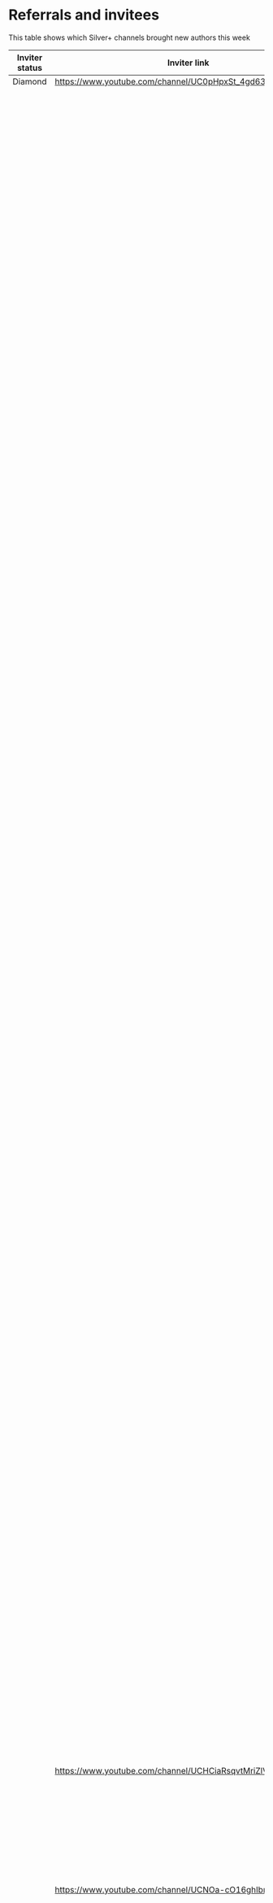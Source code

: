 # Referrals and invitees

This table shows which Silver+ channels brought new authors this week

| Inviter status | Inviter link | Channel ID | Link YT | Status |
| --- | --- | --- | --- | --- |
| Diamond | https://www.youtube.com/channel/UC0pHpxSt_4gd63WylQL0cVQ | 44254 | https://www.youtube.com/channel/UCmP-aXGV2AP4jm3jaSWT50A | Bronze |
|  |  |  | https://www.youtube.com/channel/UCq-E3u2OKu7Gw7wovmI86vA | Bronze |
|  |  |  | https://www.youtube.com/channel/UCZaH0GK1Opv7N5P8JsQ0CHA | Bronze |
|  |  |  | https://www.youtube.com/channel/UCwbEp_NozEmcHAXIxGMYxLQ | Bronze |
|  |  |  | https://www.youtube.com/channel/UCFsjmxCoFb1YCqh6lmbFJSA | Bronze |
|  |  |  | https://www.youtube.com/channel/UCaybVjfEHxSkU1uxD__LqxA | Bronze |
|  |  |  | https://www.youtube.com/channel/UCwsJWx6vumVQ6zCUrCSViGQ | Bronze |
|  |  |  | https://www.youtube.com/channel/UCOCfFag6M20NHzJ14Rlc40g | Bronze |
|  |  |  | https://www.youtube.com/channel/UCPubL9ilkt5AdJuPHXmfuew | Bronze |
|  |  |  | https://www.youtube.com/channel/UCkdhHm2F338zYrXY5vLmSfw | Bronze |
|  |  |  | https://www.youtube.com/channel/UCi268EnFOnisR_aiZIJ32nQ | Bronze |
|  |  |  | https://www.youtube.com/channel/UCUwlDRnqStcZkefNhsbQi9g | Bronze |
|  |  |  | https://www.youtube.com/channel/UCL1aUgE5VoVc8DwHfcgpfXQ | Bronze |
|  |  |  | https://www.youtube.com/channel/UCnF7ShQ3xtC-OJ0EjbEIlyQ | Bronze |
|  |  |  | https://www.youtube.com/channel/UCQYcq0SX2wCqjx2iAwcrkIw | Bronze |
|  |  |  | https://www.youtube.com/channel/UC87z98iPEAhyRR0cy1ZHOmQ | Bronze |
|  |  |  | https://www.youtube.com/channel/UC0xBKwmzD8dtAf_Chq_SH0g | Bronze |
|  |  |  | https://www.youtube.com/channel/UCJJo1dc0vDdxyhGr_WllVXw | Bronze |
|  |  |  | https://www.youtube.com/channel/UCNBJxcTmxM2ck322Y1n6brQ | Bronze |
|  |  |  | https://www.youtube.com/channel/UCh9hxkZN17JakfD6HcS5k2A | Bronze |
|  |  |  | https://www.youtube.com/channel/UCeIww_aDJ1tS1MyTZEUki9g | Bronze |
|  |  |  | https://www.youtube.com/channel/UCnctoTimIv8Foj-oOJOwOsw | Bronze |
|  |  |  | https://www.youtube.com/channel/UCyMVSQJwTzLjVV_txSm_Bww | Rejected |
|  |  |  | https://www.youtube.com/channel/UCWgOCd_QysZrDI3z3Kf2Ydg | Rejected |
|  |  |  | https://www.youtube.com/channel/UCTyr3YnA5Uvfihvs0B05GJA | Bronze |
|  |  |  | https://www.youtube.com/channel/UCsfERIkzmqKI2KkMTt9XyUg | Bronze |
|  |  |  | https://www.youtube.com/channel/UCyRbhMZZ5XtA7Y_ThCEIu5A | Bronze |
|  |  |  | https://www.youtube.com/channel/UCaMw4UaxPuHvpkDLqI6n8tA | Bronze |
|  |  |  | https://www.youtube.com/channel/UClJNlh6mFkMiWCUPsyKWzLQ | Bronze |
|  |  |  | https://www.youtube.com/channel/UCMScvN92oNL9WZ1c4QsFP1A | Bronze |
|  |  |  | https://www.youtube.com/channel/UCSaI8nVlFL8J_JxG-cRNiRw | Bronze |
|  |  |  | https://www.youtube.com/channel/UCp8u31CG7DXKSFcGnMW91Yw | Rejected |
|  |  |  | https://www.youtube.com/channel/UCk3WlaMwB3c6JRTfC0ueGyg | Bronze |
|  |  |  | https://www.youtube.com/channel/UC0ytCHOfNLEXgY8M3laaS7Q | Bronze |
|  |  |  | https://www.youtube.com/channel/UCZhwEk4eju5gTK1s5to0RiQ | Bronze |
|  |  |  | https://www.youtube.com/channel/UCFQCXkmnoo2TyUuOuMK9lnw | Bronze |
|  |  |  | https://www.youtube.com/channel/UCipLs8NGzmUzBmlaVtvGdJg | Bronze |
|  |  |  | https://www.youtube.com/channel/UCEe1F-OrYbUmgQE0AFMQ2lQ | Bronze |
|  |  |  | https://www.youtube.com/channel/UCm7jNj1TQwYh4rtsXbdRAEw | Rejected |
|  |  |  | https://www.youtube.com/channel/UCJ-RGj30feiuq5RvNgB6PWQ | Bronze |
|  |  |  | https://www.youtube.com/channel/UCTG32x745rQuOyxoWJ8uJ3A | Bronze |
|  |  |  | https://www.youtube.com/channel/UCnSg1waHpv1Au1DTg43I05w | Rejected |
|  |  |  | https://www.youtube.com/channel/UCR26Mf9hC1EylqqTBLhgS8w | Bronze |
|  |  |  | https://www.youtube.com/channel/UCBiV6Ry5fO5_Bp_Z0VM3OEA | Bronze |
|  |  |  | https://www.youtube.com/channel/UCm9NLKgHu7ENjUTeimvp08Q | Bronze |
|  |  |  | https://www.youtube.com/channel/UCO50YokQkVW8OdaqURH2TOQ | Bronze |
|  |  |  | https://www.youtube.com/channel/UCu9FO9yPr2F_tjhuN_Reukg | Bronze |
|  |  |  | https://www.youtube.com/channel/UCXxer0MEb1ChBFSeYmXi60g | Bronze |
|  |  |  | https://www.youtube.com/channel/UCgAvugYu9ZDbj3dOpqaN3Wg | Bronze |
|  |  |  | https://www.youtube.com/channel/UCjWwOa8_Is2XHKIOgHN5sdA | Bronze |
|  |  |  | https://www.youtube.com/channel/UCzqavA0sxTDwahs0pvDE16A | Rejected |
|  |  |  | https://www.youtube.com/channel/UCmjhywSOvOK3d0IiQbr8maA | Bronze |
|  |  |  | https://www.youtube.com/channel/UClbgT8Sd86z4adgddezzPjg | Bronze |
|  |  |  | https://www.youtube.com/channel/UCg9AbpbzjlNoOlCmtevNZTw | Bronze |
|  |  |  | https://www.youtube.com/channel/UCFufafgMoz8AusNyDyqeg3w | Bronze |
|  |  |  | https://www.youtube.com/channel/UClScay0Cu8R9dfACrW92HFQ | Bronze |
|  |  |  | https://www.youtube.com/channel/UC4bSm48-OaybrfEZafoBKqA | Bronze |
|  |  |  | https://www.youtube.com/channel/UCoiyjnlrp9eZt2MGWycSHYg | Silver |
|  |  |  | https://www.youtube.com/channel/UCv8Vz0GPG1wwHmFad4oIN4w | Bronze |
|  |  |  | https://www.youtube.com/channel/UC_hVEpCAhVS4PVzSRIxaYAw | Rejected |
|  |  |  | https://www.youtube.com/channel/UCyjKxLQsv1vN-TcYGTzEg2w | Bronze |
|  |  |  | https://www.youtube.com/channel/UCLUD4PZq8E_xfaWPAZuwpgw | Bronze |
|  |  |  | https://www.youtube.com/channel/UCLksxcS5IeN6GaYRilGokPw | Bronze |
|  |  |  | https://www.youtube.com/channel/UClI9xor-8WCVxhl2WeAr1_w | Bronze |
|  |  |  | https://www.youtube.com/channel/UCYzp1cxmJUZyeb4z43szrZg | Bronze |
|  |  |  | https://www.youtube.com/channel/UCfhxSxsKsKpGqfcQRHz6K2w | Bronze |
|  |  |  | https://www.youtube.com/channel/UCd5HFp8QtgN0Snbp2RPsEyA | Bronze |
|  |  |  | https://www.youtube.com/channel/UC9cmo2yLJFDaoNHCmHrM-3Q | Bronze |
|  |  |  | https://www.youtube.com/channel/UC-4wTwG4W9J7xLa8mYz-1EQ | Bronze |
|  |  |  | https://www.youtube.com/channel/UC2cWx76bYQc_ulZQvidmX-A | Bronze |
|  |  |  | https://www.youtube.com/channel/UC6XgxH5xqxUIWxXRr0oivRA | Bronze |
|  |  |  | https://www.youtube.com/channel/UCtQeqFiIu8XqshNGtkF0VqQ | Bronze |
|  |  |  | https://www.youtube.com/channel/UCR1ZKJ-6uYzO2H7f1zRhF9w | Bronze |
|  |  |  | https://www.youtube.com/channel/UCs6ChBUY9q64GL3xzDIADzw | Bronze |
|  |  |  | https://www.youtube.com/channel/UC3ANmbz_RsaVLOxG3eBdoLQ | Bronze |
|  |  |  | https://www.youtube.com/channel/UCiDqUUGfZHUQSejUXDFSlkw | Bronze |
|  |  |  | https://www.youtube.com/channel/UCQceh4fzhCjcGA0pDnTxOUg | Bronze |
|  |  |  | https://www.youtube.com/channel/UC5nsEn_GKRHkwXV_R67HuSQ | Bronze |
|  |  |  | https://www.youtube.com/channel/UCZGCXmt4y-2YXkOoC9v_iTQ | Bronze |
|  |  |  | https://www.youtube.com/channel/UCbsHuSWDJNgN0Mjtz7jBnCQ | Bronze |
|  |  |  | https://www.youtube.com/channel/UCgIAli8UTzVWyBiUcKdA_Mw | Bronze |
|  |  |  | https://www.youtube.com/channel/UCnDvJpdCsLUVd5A56dAiRCw | Bronze |
|  |  |  | https://www.youtube.com/channel/UCpCkYWqVYW7GDurvW03buMA | Bronze |
|  |  |  | https://www.youtube.com/channel/UCcpkGkiVXUWVZzsF49pZg_Q | Bronze |
|  |  |  | https://www.youtube.com/channel/UCis25lzQ000Bp0AEtU3oDQw | Bronze |
|  |  |  | https://www.youtube.com/channel/UCim0jcjX3erwAgpzPdWdPag | Bronze |
|  |  |  | https://www.youtube.com/channel/UCeFBfHYQImdSEUFPrLENLqw | Bronze |
|  |  |  | https://www.youtube.com/channel/UCKLSpy4P_cM1UiX9lbvTeSw | Bronze |
|  |  |  | https://www.youtube.com/channel/UCf6KaTO4d2VPrUUQApDZttA | Opted Out |
|  |  |  | https://www.youtube.com/channel/UC9DDeaCewPRIlGtOuL7v_Dg | Bronze |
|  |  |  | https://www.youtube.com/channel/UCr3u6W_NODJjwNCwhlem_Ng | Bronze |
|  |  |  | https://www.youtube.com/channel/UCtAVRL9jkEgBUWIalFSvV1A | Bronze |
|  |  |  | https://www.youtube.com/channel/UCilYZ0qYGJonDk1L7PX5_Xw | Bronze |
|  |  |  | https://www.youtube.com/channel/UCFhTWtHRVbU3cuYFsAwPJTQ | Bronze |
|  |  |  | https://www.youtube.com/channel/UCnOJizWXcxQqCjBz1hzOBIQ | Bronze |
|  |  |  | https://www.youtube.com/channel/UCvCdryLUj1WcuJZUDKX6JaQ | Bronze |
|  |  |  | https://www.youtube.com/channel/UCGLmIcq5e_vhG7GmV0xeLEQ | Bronze |
|  |  |  | https://www.youtube.com/channel/UCXwZYYxWLShulZ9ulRtbzYQ | Bronze |
|  |  |  | https://www.youtube.com/channel/UCSGB6SLmYQYXrrNx60MtE2Q | Bronze |
|  |  |  | https://www.youtube.com/channel/UCdUgkC-8RxGbUZyLkpPQ-ZQ | Bronze |
|  |  |  | https://www.youtube.com/channel/UC7UXDxHJR1mvJaVAQEBOzWA | Bronze |
|  |  |  | https://www.youtube.com/channel/UC8bd1s5JUWyqrRWto0dlUxw | Bronze |
|  |  |  | https://www.youtube.com/channel/UCkC8aZqTN7LHfAegq0qGtiA | Bronze |
|  |  |  | https://www.youtube.com/channel/UCkzBLkna3aC1IWBvHHo2D2A | Bronze |
|  |  |  | https://www.youtube.com/channel/UCImwShb2WjmeeFt4DlCVvoA | Rejected |
|  |  |  | https://www.youtube.com/channel/UC-bYOV7ZG8eamx2TMagtYlw | Rejected |
|  |  |  | https://www.youtube.com/channel/UC0hKb7UTsn5waa6sXcimusA | Bronze |
|  |  |  | https://www.youtube.com/channel/UCSMKi7_BOo62tsCcWtlnp8A | Bronze |
|  |  |  | https://www.youtube.com/channel/UC4LhD6DlDPe-vCLlIbM41EQ | Bronze |
|  |  |  | https://www.youtube.com/channel/UCJ220fLMHpyhitbbKNNo2aQ | Bronze |
|  |  |  | https://www.youtube.com/channel/UCpxtqjztq0q9rwqZq8BbS-A | Bronze |
|  |  |  | https://www.youtube.com/channel/UCVXfNW6FXQYa8-uhkOWUT7A | Bronze |
|  |  |  | https://www.youtube.com/channel/UCB4MQO5y_Hkb7BKl5XtVIzw | Bronze |
|  |  |  | https://www.youtube.com/channel/UCMSGXX1YhkokS9VziPG4IAw | Bronze |
|  |  |  | https://www.youtube.com/channel/UCY1eM6VfhXKIac4uVtYsk5w | Bronze |
|  |  |  | https://www.youtube.com/channel/UCnasCllX43n6tCcThKX0Fjg | Bronze |
|  |  |  | https://www.youtube.com/channel/UCsCHtr2qRezo_wkGOfydeaQ | Bronze |
|  |  |  | https://www.youtube.com/channel/UC9nV4hwtEw8WYIztJTSBkVQ | Bronze |
|  |  |  | https://www.youtube.com/channel/UCo1mCU2tfkv1NDrmvx0rIBg | Bronze |
|  |  |  | https://www.youtube.com/channel/UCzGWLxbGjcUW5jgV3eStnsg | Bronze |
|  |  |  | https://www.youtube.com/channel/UCSUnwZwXygDzO5aT89a6RZg | Bronze |
|  |  |  | https://www.youtube.com/channel/UC3gVQ1w9RuFVQx9QODEKPtg | Bronze |
|  |  |  | https://www.youtube.com/channel/UCAii7-09B2RrihyXHFJRXyg | Bronze |
|  |  |  | https://www.youtube.com/channel/UCPYkP-ZoiLa5kNa-_OFx5XQ | Bronze |
|  |  |  | https://www.youtube.com/channel/UCCJY8QsqAd6fqgLGhu0EHzg | Bronze |
|  |  |  | https://www.youtube.com/channel/UCLMVY2qGQPypGHyA9PiQCjg | Rejected |
|  |  |  | https://www.youtube.com/channel/UCF-Pspfu6D1mEXvDo2fK0VQ | Rejected |
|  | https://www.youtube.com/channel/UCHCiaRsqvtMriZlVxYMP5ig | 47429 | https://www.youtube.com/channel/UCEVbjQqpmpxMpPlfiNIuwrw | Bronze |
|  |  |  | https://www.youtube.com/channel/UCzcUFA0db0Rlhs31h3nh71w | Bronze |
|  |  |  | https://www.youtube.com/channel/UCTcbUzw0l8LYI4jhwMcTNeQ | Bronze |
|  |  |  | https://www.youtube.com/channel/UC65NsYNtxLp_36RMzcns_pA | Bronze |
|  |  |  | https://www.youtube.com/channel/UCQHmHIx4QfgVmZfNfbrrWHA | Bronze |
|  |  |  | https://www.youtube.com/channel/UCkfcwthaEPotLEFFs6xWnBw | Rejected |
|  |  |  | https://www.youtube.com/channel/UCwQb3G7mtcGKzNjTF__zAhg | Bronze |
|  |  |  | https://www.youtube.com/channel/UC9xxCfQu1EdNt3tmEEpkXug | Bronze |
|  |  |  | https://www.youtube.com/channel/UCtRIycqmlcVJ0Aux-6QJAhw | Bronze |
|  | https://www.youtube.com/channel/UCNOa-cO16ghIbnFnReO5zEQ | 54770 | https://www.youtube.com/channel/UCdze4WRkK65VVHBOvYJC_Lw | Bronze |
|  |  |  | https://www.youtube.com/channel/UCUaV-1Io-j3f1_6spmjQGZA | Bronze |
|  |  |  | https://www.youtube.com/channel/UCMQpDCXujepTn3OlAmVVLPA | Bronze |
|  |  |  | https://www.youtube.com/channel/UCWvia7-6U2zeiLMZdWgxDRg | Bronze |
|  |  |  | https://www.youtube.com/channel/UCk6DNRcyDmJSq9ptxYrjbLg | Bronze |
|  |  |  | https://www.youtube.com/channel/UCAIqxshXRXJsuAnTRG3BXIg | Bronze |
|  |  |  | https://www.youtube.com/channel/UCFSo0BO1XuxruxNDaezFCNg | Bronze |
|  |  |  | https://www.youtube.com/channel/UCVXA9I_POIaB08M0hy-stzg | Bronze |
|  |  |  | https://www.youtube.com/channel/UCRupPnZUIu5VeRvYj5PjxVg | Bronze |
|  |  |  | https://www.youtube.com/channel/UCBfb2DVdcc-Ly4N7g6gEmUA | Bronze |
|  |  |  | https://www.youtube.com/channel/UCgdYzdMS0LT0d9p2w7Ls93w | Rejected |
|  |  |  | https://www.youtube.com/channel/UCM609b6-gO2DUpFKClipMLQ | Bronze |
|  |  |  | https://www.youtube.com/channel/UCeE5KDCSkiw0xYI3U6mKdAg | Rejected |
|  |  |  | https://www.youtube.com/channel/UCqNpFJXLhNnd559D1Wu2nig | Bronze |
|  |  |  | https://www.youtube.com/channel/UCm3wZMLfA2Gq7581-1hdtxA | Bronze |
|  |  |  | https://www.youtube.com/channel/UCanlHOcEj8epxvg2toDzOFQ | Bronze |
|  |  |  | https://www.youtube.com/channel/UCR7-sLjuSZ_ktNUITDGs7Ww | Bronze |
|  |  |  | https://www.youtube.com/channel/UC6-rmTX1xQny4jHlNojYM8Q | Bronze |
|  |  |  | https://www.youtube.com/channel/UCgyvutbHaAHguGx4hmZduCA | Rejected |
|  |  |  | https://www.youtube.com/channel/UCBW8PEc-GVuMgzffzmqkXOA | Rejected |
|  |  |  | https://www.youtube.com/channel/UCbMHOYw4WnXbI1jNk3tUeCw | Bronze |
|  |  |  | https://www.youtube.com/channel/UCjEiJBzWbgnP8eS_Y8l0XTw | Bronze |
|  |  |  | https://www.youtube.com/channel/UCdNQ_X41zSANuBrjyupnrMw | Bronze |
|  |  |  | https://www.youtube.com/channel/UC6DBJNQNrqcqyV9YujGzGrA | Rejected |
|  |  |  | https://www.youtube.com/channel/UCoyG55w3PPZrx-kPE-Kvr6w | Bronze |
|  |  |  | https://www.youtube.com/channel/UCH9BI8ccDf3l_hpic2dI8-A | Bronze |
|  |  |  | https://www.youtube.com/channel/UCjcG8n6oU_KQPyyoPc2c3fw | Bronze |
|  |  |  | https://www.youtube.com/channel/UCaiT_c6eYKaGswMVDp3eMyA | Bronze |
|  |  |  | https://www.youtube.com/channel/UCPBdrrGW7Ywa6MCLasa0qhA | Bronze |
|  |  |  | https://www.youtube.com/channel/UCu3VvGa_OEvYUf1iGE9xWpg | Bronze |
|  |  |  | https://www.youtube.com/channel/UCooHC4fPs9kRGK6oPQN774Q | Bronze |
|  |  |  | https://www.youtube.com/channel/UCP__RrQeXueTb7ZTrun1DGQ | Bronze |
|  |  |  | https://www.youtube.com/channel/UCA5XalrbpZLGsIVHggLHGFw | Bronze |
|  |  |  | https://www.youtube.com/channel/UCTI7DMs4nDeHExvSdePhKTg | Bronze |
|  |  |  | https://www.youtube.com/channel/UCa-X-FUBgxZ-A9i0PijgjUw | Bronze |
|  |  |  | https://www.youtube.com/channel/UCmC4V-WEqQiAbDwfKHAGgeg | Bronze |
|  |  |  | https://www.youtube.com/channel/UCEoOF-_t1rQIdLXIc9AoZ5w | Silver |
|  |  |  | https://www.youtube.com/channel/UCsDv0uf_lyNrsEzpkdnVwVA | Bronze |
|  |  |  | https://www.youtube.com/channel/UC8kEYBrrnK8rkpS-kcXnrUQ | Bronze |
|  |  |  | https://www.youtube.com/channel/UCNJIu-PqS73gD8MgaOpw_1w | Bronze |
|  |  |  | https://www.youtube.com/channel/UCzlfh2t6akOjaIII07AOIFw | Bronze |
|  |  |  | https://www.youtube.com/channel/UCvlZ9khv04PF9xYgNEGyHqg | Bronze |
|  |  |  | https://www.youtube.com/channel/UCpeCaVyP5WO7fw-bcbNBL6A | Bronze |
|  |  |  | https://www.youtube.com/channel/UC3DZNGzCkxQ7qysd11e8r7w | Bronze |
|  |  |  | https://www.youtube.com/channel/UC-7taOCQ-PRf8iXOmYJD0yA | Rejected |
|  |  |  | https://www.youtube.com/channel/UC1eiiE7YqzYmaezHITK3zrw | Bronze |
|  |  |  | https://www.youtube.com/channel/UCOBdgAp8-Xb_Khnx2UTF3IQ | Rejected |
|  |  |  | https://www.youtube.com/channel/UCo6pM5Kd-4y0UZZQvDagmCg | Bronze |
|  |  |  | https://www.youtube.com/channel/UCbPxOYxEOSWX0b1W-eu80WQ | Bronze |
|  |  |  | https://www.youtube.com/channel/UC3Eu4-05DkMYAAeUAyxwjXA | Bronze |
|  |  |  | https://www.youtube.com/channel/UCE4XxTc8crUFgXwZc7NpgHA | Bronze |
|  |  |  | https://www.youtube.com/channel/UCPPox6RKM9w8QT4sIHMWjbg | Rejected |
|  |  |  | https://www.youtube.com/channel/UCrQ9JvvDAl-W2dMoG293fwQ | Rejected |
|  |  |  | https://www.youtube.com/channel/UCUpD790trSsEUUAtK6T2dQg | Bronze |
|  |  |  | https://www.youtube.com/channel/UCD83IMKyLXyZiCGjhm4ZNdQ | Bronze |
|  |  |  | https://www.youtube.com/channel/UCQI2PbPce_y1B7xUP5VgWBw | Bronze |
|  |  |  | https://www.youtube.com/channel/UCayMbHQ-b4dfYIyDDHwcTQg | Bronze |
|  |  |  | https://www.youtube.com/channel/UCitfT_bbY9QmBrzhc38fL1A | Bronze |
|  |  |  | https://www.youtube.com/channel/UCzCjKim3XRlVqyCN4wU1Hqg | Bronze |
|  |  |  | https://www.youtube.com/channel/UC8tGwgfWr3a9awdFk-NHKFA | Bronze |
|  |  |  | https://www.youtube.com/channel/UCK8fzovTBpjBm8tRZt0pkpw | Bronze |
|  |  |  | https://www.youtube.com/channel/UCkf6yhDN2yu-dBSzY-Bih-g | Bronze |
|  |  |  | https://www.youtube.com/channel/UC-FIM6_fo5p0zt4EUlTClYw | Bronze |
|  |  |  | https://www.youtube.com/channel/UCp0SAB9OJazZ1aMedZ-bgjw | Bronze |
|  |  |  | https://www.youtube.com/channel/UCVPiKaU-Fe8T-LXlhoqYiPg | Bronze |
|  |  |  | https://www.youtube.com/channel/UCXMvX2tw5ThnSlaIsv8B9oA | Bronze |
|  |  |  | https://www.youtube.com/channel/UC_8ZFk0kyvC1gmHlEnKydkA | Gold |
|  |  |  | https://www.youtube.com/channel/UCWiFHP28p7b677jpSyVsfog | Bronze |
|  |  |  | https://www.youtube.com/channel/UC3vxEs5pBZ9yYE10aD570Pg | Rejected |
|  |  |  | https://www.youtube.com/channel/UC-0d7tWZMUpXrPEaFMr4RAg | Bronze |
|  |  |  | https://www.youtube.com/channel/UCiWSFmqKHN6xnJN3lzF9tzA | Opted Out |
|  |  |  | https://www.youtube.com/channel/UCWendpwsifETPHB9lWOJ_QQ | Rejected |
|  |  |  | https://www.youtube.com/channel/UCGXoyG_6-0ks1ggFmjQZxDA | Bronze |
|  |  |  | https://www.youtube.com/channel/UC-TjgqnTSG2qRRJaEjqGcDg | Bronze |
|  |  |  | https://www.youtube.com/channel/UCBfRy1zBItvuflI5lS2soLA | Bronze |
|  |  |  | https://www.youtube.com/channel/UCSWPp4GxXc5y9Fm4tBEJG_Q | Opted Out |
| Gold | https://www.youtube.com/channel/UCBPGSbZZ-ORdqrt2-tOrO9w | 42049 | https://www.youtube.com/channel/UCV2Is9LdkK4MqBFBqwCit5g | Opted Out |
|  |  |  | https://www.youtube.com/channel/UCLsGnisOfLI3_8ALE0-nUBw | Bronze |
|  |  |  | https://www.youtube.com/channel/UCvRa4piGICLQEEtOe52njkA | Bronze |
|  |  |  | https://www.youtube.com/channel/UCP4wSPeK0SdpTGJQZX0cI0Q | Rejected |
|  |  |  | https://www.youtube.com/channel/UCOqO4xoF2qUXfMA5ONjvoKg | Bronze |
|  |  |  | https://www.youtube.com/channel/UCFHkX35cLqCmtjXbRuWHvjQ | Bronze |
|  | https://www.youtube.com/channel/UCuJx6FlSRTGRVVAJQ4E9IMg | 43600 | https://www.youtube.com/channel/UCbJqxqaveIjA8NBKamh2mlw | Bronze |
|  | https://www.youtube.com/channel/UCUHgcuvYUwttB7hD0qjCf_A | 49243 | https://www.youtube.com/channel/UCe0wkp5Ig-CRx34c1B2TYbA | Rejected |
|  |  |  | https://www.youtube.com/channel/UC-hwCXkJ1v9u8xwPet1dIXQ | Bronze |
|  | https://www.youtube.com/channel/UC_J19lKignAGeeQE8LRkVwQ | 51578 | https://www.youtube.com/channel/UCMn5tiMDskRr5rKlTB7iIEg | Bronze |
|  |  |  | https://www.youtube.com/channel/UCobw0MWHa6vLDtzcrcyGYSg | Rejected |
|  |  |  | https://www.youtube.com/channel/UCDGK4Qh_e3wgS5FUDT4mXdg | Rejected |
|  |  |  | https://www.youtube.com/channel/UC7j_Gu9puP7i2Z0F_r7Kwww | Bronze |
|  |  |  | https://www.youtube.com/channel/UCIvAfIlkyZyZGEzmP79DkrA | Rejected |
|  |  |  | https://www.youtube.com/channel/UC6nrLfqwZhClzNpCmoSCl8Q | Bronze |
|  |  |  | https://www.youtube.com/channel/UCuIUCCWJukt9Dea-rjybRtQ | Rejected |
|  |  |  | https://www.youtube.com/channel/UCb6YRcw811lOq10x0ddLGCw | Rejected |
|  |  |  | https://www.youtube.com/channel/UCCLNuwM4DbZVlJVKrDm-eFA | Bronze |
|  | https://www.youtube.com/channel/UCmt2QvFBNQlMzw_5sgLPFnQ | 50853 | https://www.youtube.com/channel/UClsW1cQJpslKK3KS7_WU4pQ | Bronze |
|  |  |  | https://www.youtube.com/channel/UCDBB2dyt9tRgWts0r6luohw | Rejected |
|  |  |  | https://www.youtube.com/channel/UCrbRcWysn6naiKX6uy0_ONA | Bronze |
|  |  |  | https://www.youtube.com/channel/UCRMIyE1HBMU7N-fCUk4BBIw | Bronze |
|  |  |  | https://www.youtube.com/channel/UCZWqeE3KXGKpS2JV69R_PfA | Bronze |
|  |  |  | https://www.youtube.com/channel/UC3dvd8hNB1r0fYkru_ZAF8g | Bronze |
|  |  |  | https://www.youtube.com/channel/UCAmDGRsdB5hIq1XmDr3yhlA | Bronze |
|  |  |  | https://www.youtube.com/channel/UCKJaamAgpt9XNT0N1ghbMMw | Bronze |
|  | https://www.youtube.com/channel/UCVlIVKsiPHs7sQ0Nr8PeM0A | 55947 | https://www.youtube.com/channel/UCQFlTDAKTXeQlUang874GFQ | Bronze |
|  | https://www.youtube.com/channel/UCxZiNvPRrI7yprbcY91euxg | 25941 | https://www.youtube.com/channel/UC1vP0JXOEjjw23LeHlVwBAw | Bronze |
|  |  |  | https://www.youtube.com/channel/UCDDCR5KUfSsNzLkF3c4D_dA | Bronze |
|  | https://www.youtube.com/channel/UCnstuAndKjhlAuwmrO7jE7A | 46493 | https://www.youtube.com/channel/UCwXQZaf82xRAbNLiB8rU8Yg | Diamond |
|  | https://www.youtube.com/channel/UCNJUcMAf4SbNYDdQwSRgJ7A | 50391 | https://www.youtube.com/channel/UCsi5ofwVREzGW5LJ94lueFA | Bronze |
| Silver | https://www.youtube.com/channel/UCfK9vg80tjHSgKdcJVyKxTw | 29922 | https://www.youtube.com/channel/UCiQw8sWr2mKdgoH4k0-ckJQ | Bronze |
|  | https://www.youtube.com/channel/UCzfs45EniOVRiCjmwNyFxDg | 28205 | https://www.youtube.com/channel/UCBfNTI09b5ObrXZq7vGefwg | Bronze |
|  | https://www.youtube.com/channel/UCjys5Zp07RNBNdCwpEpRBsA | 54225 | https://www.youtube.com/channel/UCBFq_-sCEIFZO4i2X9m3njw | Gold |
|  |  |  | https://www.youtube.com/channel/UCLudYE-TtOV89-1vrw_hUYQ | Gold |
|  | https://www.youtube.com/channel/UCXpC96kqkamtsdTJBoJqnEQ | 46478 | https://www.youtube.com/channel/UCyqHGatTx-dnL8ZXTcU-NRw | Rejected |
|  | https://www.youtube.com/channel/UCeNaLF1OqICf3FVot1_NR4w | 28652 | https://www.youtube.com/channel/UC0SIrzSkFZ2cHiURgkdIFIQ | Rejected |
|  |  |  | https://www.youtube.com/channel/UCIIHTXz_3hNsAVs2raDNgTg | Bronze |
|  |  |  | https://www.youtube.com/channel/UCEExSrE7Svv_ua-zMio1rxw | Bronze |
|  |  |  | https://www.youtube.com/channel/UCaHyCagJCHJvIMlIWYz36Lg | Bronze |
|  | https://www.youtube.com/channel/UCkjyDUG99WZ2wyvENaeqgKg | 51136 | https://www.youtube.com/channel/UCbAZeAsHbn-_Gc2GvxOa9Og | Bronze |
|  |  |  | https://www.youtube.com/channel/UCTYIDNhiNZH7LK7pFwj_pWw | Rejected |
|  |  |  | https://www.youtube.com/channel/UChG1o2Jz-uQimCA6qbSa7NA | Bronze |
|  |  |  | https://www.youtube.com/channel/UC1uXHkz3WHJy52RTEs-LmCA | Bronze |
|  |  |  | https://www.youtube.com/channel/UCTxLwx-jaTfzZjqgdPsV6Hw | Bronze |
|  |  |  | https://www.youtube.com/channel/UCSQ5xmFJim15RJm7fFoV3Ww | Bronze |
|  | https://www.youtube.com/channel/UCm3h6tcvTzo0T5Kh0IFRPaQ | 29864 | https://www.youtube.com/channel/UCZpRv1bOU9Ypcfq0cVKTWHQ | Bronze |
|  | https://www.youtube.com/channel/UC9SHaWsJLnc2TIQlZ0nFpcg | 35874 | https://www.youtube.com/channel/UCgMD0QbyOMM60lg_bvnsAaA | Bronze |
|  | https://www.youtube.com/channel/UCbhnj9-qVSH8ZGHytkvWX2g | 56601 | https://www.youtube.com/channel/UCctoZ81id5nfIrevChlpCUA | Bronze |
|  |  |  | https://www.youtube.com/channel/UCVPmtBt7m9bNLNC1M4hBnmw | Bronze |
|  |  |  | https://www.youtube.com/channel/UCzfQ8BGWccAxKyKPJaAUIzg | Bronze |
|  |  |  | https://www.youtube.com/channel/UCtcSh7ETvR3RsgU68C7i8RQ | Rejected |
|  |  |  | https://www.youtube.com/channel/UC7vXuWbJKaJmESHHH7TlibQ | Bronze |
|  |  |  | https://www.youtube.com/channel/UCDPK0sT0Mo4vDIt5Np_03nw | Rejected |
|  |  |  | https://www.youtube.com/channel/UCkHefNMOehMsyk5zO-cuX5Q | Bronze |
|  |  |  | https://www.youtube.com/channel/UCwDfyJEy7qvOk9OGBJJj5ow | Bronze |
|  |  |  | https://www.youtube.com/channel/UCTkH64PlHGKTpIlXBhs6jsg | Bronze |
|  |  |  | https://www.youtube.com/channel/UCwh8MJm2tFRId9HHR2lJv5w | Bronze |
|  |  |  | https://www.youtube.com/channel/UCGXTGDCOuXOoZsS1Yed1_EA | Bronze |
|  |  |  | https://www.youtube.com/channel/UCrA_llj8r7Kz6zELU_jQB9w | Bronze |
|  |  |  | https://www.youtube.com/channel/UCf5Bs4zPUFGHt_TlSfyc9NQ | Bronze |
|  |  |  | https://www.youtube.com/channel/UCnY2efz0mI4GF7aFur7DmTw | Bronze |
|  |  |  | https://www.youtube.com/channel/UCxynFD1wBN9fbeL8fJk_SFw | Bronze |
|  |  |  | https://www.youtube.com/channel/UCK8VtYB9yZElIv6wBQqtyaQ | Bronze |
|  |  |  | https://www.youtube.com/channel/UCGzwyRqe9myzZX4T33LLrjw | Bronze |
|  |  |  | https://www.youtube.com/channel/UCiHz5RVRBIEAv7soyItNasQ | Bronze |
|  |  |  | https://www.youtube.com/channel/UCTY_8RZA0RvYETvB0UFmuSw | Rejected |
|  |  |  | https://www.youtube.com/channel/UCTYjgcx8zSNBQEiyvDD5sIQ | Bronze |
|  |  |  | https://www.youtube.com/channel/UCtIvMoF-Lxptdq6VG7XLdWQ | Bronze |
|  |  |  | https://www.youtube.com/channel/UCuZcbRI_K8Rq_rS_YaPxhSg | Bronze |
|  |  |  | https://www.youtube.com/channel/UC6bMQVpRuDIp4cgwM1iBTgw | Bronze |
|  |  |  | https://www.youtube.com/channel/UCpqFRlvflxjPyymfFZIJEvA | Bronze |
|  | https://www.youtube.com/channel/UCqlFKEFHwMZPp3KbeLLoTkA | 57033 | https://www.youtube.com/channel/UC4gNwpe2AenuBUtaVRCoj5Q | Rejected |